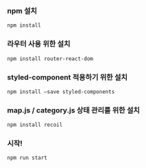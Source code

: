 ### npm 설치
```
npm install
```

### 라우터 사용 위한 설치
```
npm install router-react-dom
```

### styled-component 적용하기 위한 설치
```
npm install —save styled-components
```

### map.js / category.js 상태 관리를 위한 설치
```
npm install recoil
```

### 시작!
```
npm run start
```
